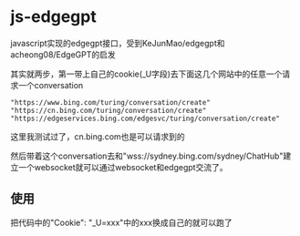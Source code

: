 # js-edgegpt

javascript实现的edgegpt接口，受到KeJunMao/edgegpt和acheong08/EdgeGPT的启发

其实就两步，第一带上自己的cookie(_U字段)去下面这几个网站中的任意一个请求一个conversation

```
"https://www.bing.com/turing/conversation/create"
"https://cn.bing.com/turing/conversation/create"
"https://edgeservices.bing.com/edgesvc/turing/conversation/create"
```

这里我测试过了，cn.bing.com也是可以请求到的

然后带着这个conversation去和"wss://sydney.bing.com/sydney/ChatHub"建立一个websocket就可以通过websocket和edgegpt交流了。

## 使用

把代码中的"Cookie": "_U=xxx"中的xxx换成自己的就可以跑了
